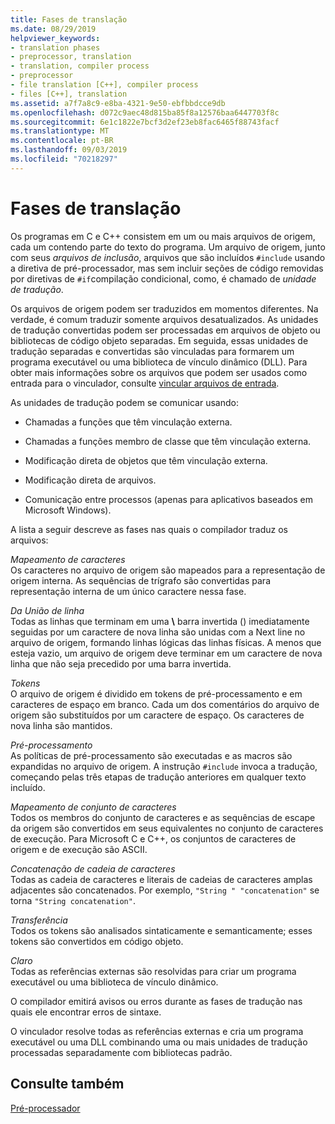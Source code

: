```yaml
---
title: Fases de translação
ms.date: 08/29/2019
helpviewer_keywords:
- translation phases
- preprocessor, translation
- translation, compiler process
- preprocessor
- file translation [C++], compiler process
- files [C++], translation
ms.assetid: a7f7a8c9-e8ba-4321-9e50-ebfbbdcce9db
ms.openlocfilehash: d072c9aec48d815ba85f8a12576baa6447703f8c
ms.sourcegitcommit: 6e1c1822e7bcf3d2ef23eb8fac6465f88743facf
ms.translationtype: MT
ms.contentlocale: pt-BR
ms.lasthandoff: 09/03/2019
ms.locfileid: "70218297"
---
```

# <a name="phases-of-translation"></a>Fases de translação

Os programas em C e C++ consistem em um ou mais arquivos de origem, cada um contendo parte do texto do programa. Um arquivo de origem, junto com seus *arquivos de inclusão*, arquivos que são incluídos `#include` usando a diretiva de pré-processador, mas sem incluir seções de código removidas por diretivas de `#if`compilação condicional, como, é chamado de  *unidade de tradução*.

Os arquivos de origem podem ser traduzidos em momentos diferentes. Na verdade, é comum traduzir somente arquivos desatualizados. As unidades de tradução convertidas podem ser processadas em arquivos de objeto ou bibliotecas de código objeto separadas. Em seguida, essas unidades de tradução separadas e convertidas são vinculadas para formarem um programa executável ou uma biblioteca de vínculo dinâmico (DLL). Para obter mais informações sobre os arquivos que podem ser usados como entrada para o vinculador, consulte [vincular arquivos de entrada](../build/reference/link-input-files.md).

As unidades de tradução podem se comunicar usando:

- Chamadas a funções que têm vinculação externa.

- Chamadas a funções membro de classe que têm vinculação externa.

- Modificação direta de objetos que têm vinculação externa.

- Modificação direta de arquivos.

- Comunicação entre processos (apenas para aplicativos baseados em Microsoft Windows).

A lista a seguir descreve as fases nas quais o compilador traduz os arquivos:

*Mapeamento de caracteres*\
Os caracteres no arquivo de origem são mapeados para a representação de origem interna. As sequências de trígrafo são convertidas para representação interna de um único caractere nessa fase.

*Da União de linha*\
Todas as linhas que terminam em uma **\\** barra invertida () imediatamente seguidas por um caractere de nova linha são unidas com a Next line no arquivo de origem, formando linhas lógicas das linhas físicas. A menos que esteja vazio, um arquivo de origem deve terminar em um caractere de nova linha que não seja precedido por uma barra invertida.

*Tokens*\
O arquivo de origem é dividido em tokens de pré-processamento e em caracteres de espaço em branco. Cada um dos comentários do arquivo de origem são substituídos por um caractere de espaço. Os caracteres de nova linha são mantidos.

*Pré-processamento*\
As políticas de pré-processamento são executadas e as macros são expandidas no arquivo de origem. A instrução `#include` invoca a tradução, começando pelas três etapas de tradução anteriores em qualquer texto incluído.

*Mapeamento de conjunto de caracteres*\
Todos os membros do conjunto de caracteres e as sequências de escape da origem são convertidos em seus equivalentes no conjunto de caracteres de execução. Para Microsoft C e C++, os conjuntos de caracteres de origem e de execução são ASCII.

*Concatenação de cadeia de caracteres*\
Todas as cadeia de caracteres e literais de cadeias de caracteres amplas adjacentes são concatenados. Por exemplo, `"String " "concatenation"` se torna `"String concatenation"`.

*Transferência*\
Todos os tokens são analisados sintaticamente e semanticamente; esses tokens são convertidos em código objeto.

*Claro*\
Todas as referências externas são resolvidas para criar um programa executável ou uma biblioteca de vínculo dinâmico.

O compilador emitirá avisos ou erros durante as fases de tradução nas quais ele encontrar erros de sintaxe.

O vinculador resolve todas as referências externas e cria um programa executável ou uma DLL combinando uma ou mais unidades de tradução processadas separadamente com bibliotecas padrão.

## <a name="see-also"></a>Consulte também

[Pré-processador](../preprocessor/preprocessor.md)
